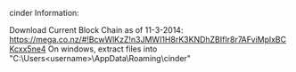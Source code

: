 cinder Information:

Download Current Block Chain as of 11-3-2014:
https://mega.co.nz/#!BcwWlKzZ!n3JMWI1H8rK3KNDhZBIfIr8r7AFviMplxBCKcxx5ne4
On windows, extract files into "C:\Users\<username>\AppData\Roaming\cinder"

